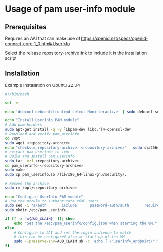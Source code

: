 # Usage of pam user-info module


## Prerequisites

Requires an AAI that can make use of  https://openid.net/specs/openid-connect-core-1_0.html#UserInfo

Select the release repository-archive link to include it in the installation script

## Installation

Example installation on Ubuntu 22.04
```bash
#!/bin/bash

set -e

echo 'debconf debconf/frontend select Noninteractive' | sudo debconf-set-selections

echo "Install UserInfo PAM module"
# Add pam headers
sudo apt-get install -q -y libpam-dev libcurl4-openssl-dev
# Download and verify pam_userinfo
cd /opt
sudo wget <repository-archive>
echo "checksum_repository-archive  <repository-archive>" | sudo sha256sum --check
# Extract pam_userinfo to /opt
# Build and install pam_userinfo
sudo tar -xzf <repository-archive>
cd pam_userinfo-<repository-archive>
sudo make
sudo cp pam_userinfo.so /lib/x86_64-linux-gnu/security/.

# Remove the archive
sudo rm /opt/<repository-archive>

echo "Configure UserInfo PAM module"
# Use the module to authenticate xRDP users
sudo sed -i 's/auth       include      password-auth/auth       required     pam_userinfo.so/g' /etc/pam.d/xrdp-sesman
sudo mkdir /etc/pam_userinfo

if [[ -z "${AUD_CLAIM}" ]]; then
    echo "Set the /etc/pam_userinfo/config.json when starting the VM."
else
    # Configure to AAI and set the login audience to match
    # this can be configured also at start up of the VM
    sudo --preserve-env=AUD_CLAIM sh -c 'echo { \"userinfo_endpoint\":\"https://<aai-link>/idp/profile/oidc/userinfo\",\"login_aud\":\"${AUD_CLAIM}\",\"username_matches\":[\"CSCUserName\"]} > /etc/pam_userinfo/config.json'
fi

```